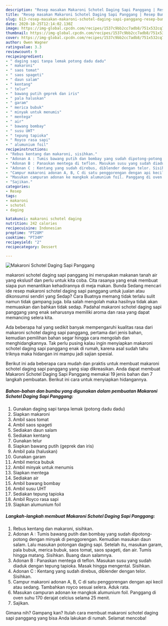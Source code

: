 ```yaml
---
description: "Resep masakan Makaroni Schotel Daging Sapi Panggang | Resep Bumbu Makaroni Schotel Daging Sapi Panggang Yang Enak Dan Mudah"
title: "Resep masakan Makaroni Schotel Daging Sapi Panggang | Resep Bumbu Makaroni Schotel Daging Sapi Panggang Yang Enak Dan Mudah"
slug: 613-resep-masakan-makaroni-schotel-daging-sapi-panggang-resep-bumbu-makaroni-schotel-daging-sapi-panggang-yang-enak-dan-mudah
date: 2020-10-25T12:14:02.130Z
image: https://img-global.cpcdn.com/recipes/1537c9bb2cc7adb8/751x532cq70/makaroni-schotel-daging-sapi-panggang-foto-resep-utama.jpg
thumbnail: https://img-global.cpcdn.com/recipes/1537c9bb2cc7adb8/751x532cq70/makaroni-schotel-daging-sapi-panggang-foto-resep-utama.jpg
cover: https://img-global.cpcdn.com/recipes/1537c9bb2cc7adb8/751x532cq70/makaroni-schotel-daging-sapi-panggang-foto-resep-utama.jpg
author: Owen Wagner
ratingvalue: 3.3
reviewcount: 9
recipeingredient:
- " daging sapi tanpa lemak potong dadu dadu"
- " makaroni"
- " saos tomat"
- " saos spageti"
- " daun salam"
- " kentang"
- " telur"
- " bawang putih geprek dan iris"
- " pala haluskan"
- " garam"
- " merica bubuk"
- " minyak untuk menumis"
- " mentega"
- " air"
- " bawang bombay"
- " susu UHT"
- " tepung tapioka"
- " Royco rasa sapi"
- " alumunium foil"
recipeinstructions:
- "Rebus kentang dan makaroni, sisihkan."
- "Adonan A : Tumis bawang putih dan bombay yang sudah dipotong-potong dengan minyak di penggorengan. Kemudian masukan daun salam. Lalu masukan potongan daging sapi. Setelah itu, masukan garam, pala bubuk, merica bubuk, saos tomat, saos spageti, dan air. Tumis hingga matang. Sisihkan. Buang daun salamnya."
- "Adonan B : Panaskan mentega di teflon. Masukan susu yang sudah diaduk dengan tepung tapioka. Masak hingga mengental. Sisihkan."
- "Adonan C : Kentang yang sudah direbus, diblender dengan telor. Sisihkan."
- "Campur makaroni adonan A, B, C di satu penggorengan dengan api kecil atau sedang. Tambahkan royco sesuai selera. Aduk rata."
- "Masukan campuran adonan ke mangkok alumunium foil. Panggang di oven suhu 170 derajat celcius selama 25 menit."
- "Sajikan."
categories:
- Resep
tags:
- makaroni
- schotel
- daging

katakunci: makaroni schotel daging 
nutrition: 242 calories
recipecuisine: Indonesian
preptime: "PT28M"
cooktime: "PT34M"
recipeyield: "2"
recipecategory: Dessert

---
```



![Makaroni Schotel Daging Sapi Panggang](https://img-global.cpcdn.com/recipes/1537c9bb2cc7adb8/751x532cq70/makaroni-schotel-daging-sapi-panggang-foto-resep-utama.jpg)


makaroni schotel daging sapi panggang ini merupakan makanan tanah air yang ekslusif dan perlu untuk kita coba. Cita rasanya yang enak membuat siapa pun menantikan kehadirannya di meja makan.
Bunda Sedang mencari ide resep makaroni schotel daging sapi panggang untuk jualan atau dikonsumsi sendiri yang Sedap? Cara Buatnya memang tidak terlalu sulit namun tidak gampang juga. bila salah mengolah maka hasilnya tidak akan memuaskan dan bahkan tidak sedap. Padahal makaroni schotel daging sapi panggang yang enak seharusnya memiliki aroma dan rasa yang dapat memancing selera kita.



Ada beberapa hal yang sedikit banyak mempengaruhi kualitas rasa dari makaroni schotel daging sapi panggang, pertama dari jenis bahan, kemudian pemilihan bahan segar hingga cara mengolah dan menghidangkannya. Tak perlu pusing kalau ingin menyiapkan makaroni schotel daging sapi panggang enak di rumah, karena asal sudah tahu triknya maka hidangan ini mampu jadi sajian spesial.


Berikut ini ada beberapa cara mudah dan praktis untuk membuat makaroni schotel daging sapi panggang yang siap dikreasikan. Anda dapat membuat Makaroni Schotel Daging Sapi Panggang memakai 19 jenis bahan dan 7 langkah pembuatan. Berikut ini cara untuk menyiapkan hidangannya.

<!--inarticleads1-->

##### Bahan-bahan dan bumbu yang digunakan dalam pembuatan Makaroni Schotel Daging Sapi Panggang:

1. Gunakan  daging sapi tanpa lemak (potong dadu dadu)
1. Siapkan  makaroni
1. Ambil  saos tomat
1. Ambil  saos spageti
1. Sediakan  daun salam
1. Sediakan  kentang
1. Gunakan  telur
1. Siapkan  bawang putih (geprek dan iris)
1. Ambil  pala (haluskan)
1. Gunakan  garam
1. Ambil  merica bubuk
1. Ambil  minyak untuk menumis
1. Siapkan  mentega
1. Sediakan  air
1. Ambil  bawang bombay
1. Ambil  susu UHT
1. Sediakan  tepung tapioka
1. Ambil  Royco rasa sapi
1. Siapkan  alumunium foil




<!--inarticleads2-->

##### Langkah-langkah membuat Makaroni Schotel Daging Sapi Panggang:

1. Rebus kentang dan makaroni, sisihkan.
1. Adonan A : Tumis bawang putih dan bombay yang sudah dipotong-potong dengan minyak di penggorengan. Kemudian masukan daun salam. Lalu masukan potongan daging sapi. Setelah itu, masukan garam, pala bubuk, merica bubuk, saos tomat, saos spageti, dan air. Tumis hingga matang. Sisihkan. Buang daun salamnya.
1. Adonan B : Panaskan mentega di teflon. Masukan susu yang sudah diaduk dengan tepung tapioka. Masak hingga mengental. Sisihkan.
1. Adonan C : Kentang yang sudah direbus, diblender dengan telor. Sisihkan.
1. Campur makaroni adonan A, B, C di satu penggorengan dengan api kecil atau sedang. Tambahkan royco sesuai selera. Aduk rata.
1. Masukan campuran adonan ke mangkok alumunium foil. Panggang di oven suhu 170 derajat celcius selama 25 menit.
1. Sajikan.




Gimana nih? Gampang kan? Itulah cara membuat makaroni schotel daging sapi panggang yang bisa Anda lakukan di rumah. Selamat mencoba!
